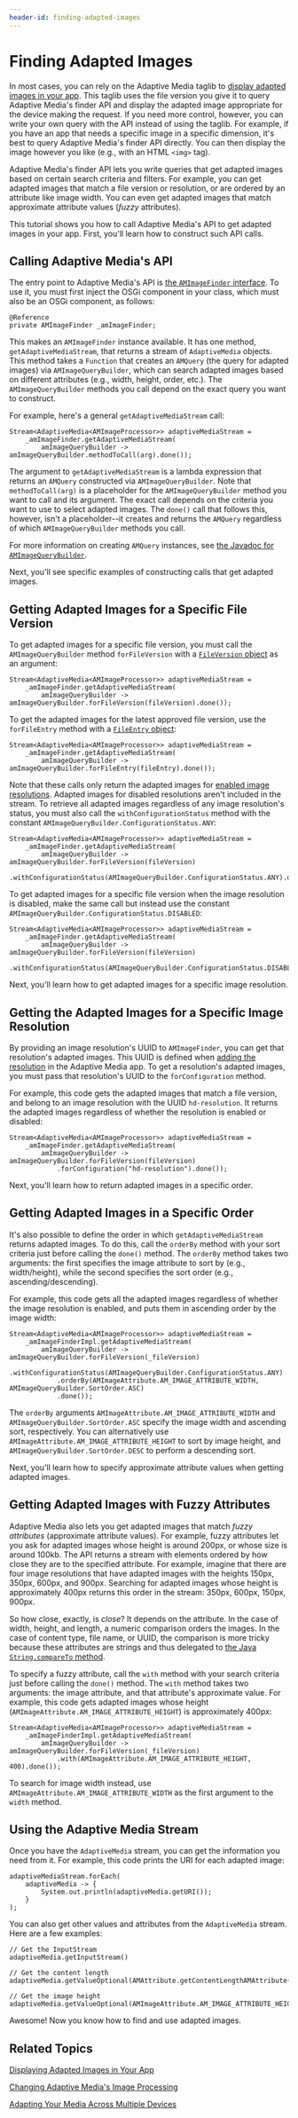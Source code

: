 ```yaml
---
header-id: finding-adapted-images
---
```


# Finding Adapted Images

In most cases, you can rely on the Adaptive Media taglib to 
[display adapted images in your app](/docs/7-0/tutorials/-/knowledge_base/t/displaying-adapted-images-in-your-app). 
This taglib uses the file version you give it to query Adaptive Media's finder 
API and display the adapted image appropriate for the device making the request. 
If you need more control, however, you can write your own query with the API 
instead of using the taglib. For example, if you have an app that needs a 
specific image in a specific dimension, it's best to query Adaptive Media's 
finder API directly. You can then display the image however you like (e.g., with 
an HTML `<img>` tag). 

Adaptive Media's finder API lets you write queries that get adapted images based 
on certain search criteria and filters. For example, you can get adapted images 
that match a file version or resolution, or are ordered by an attribute like 
image width. You can even get adapted images that match approximate attribute 
values (*fuzzy* attributes). 

This tutorial shows you how to call Adaptive Media's API to get adapted images 
in your app. First, you'll learn how to construct such API calls. 

## Calling Adaptive Media's API

The entry point to Adaptive Media's API is 
[the `AMImageFinder` interface](https://github.com/liferay/com-liferay-adaptive-media/blob/master/adaptive-media-image-api/src/main/java/com/liferay/adaptive/media/image/finder/AMImageFinder.java). 
To use it, you must first inject the OSGi component in your class, which must 
also be an OSGi component, as follows: 

    @Reference
    private AMImageFinder _amImageFinder;

This makes an `AMImageFinder` instance available. It has one method, 
`getAdaptiveMediaStream`, that returns a stream of `AdaptiveMedia` objects. This 
method takes a `Function` that creates an `AMQuery` (the query for adapted 
images) via `AMImageQueryBuilder`, which can search adapted images based on 
different attributes (e.g., width, height, order, etc.). The 
`AMImageQueryBuilder` methods you call depend on the exact query you want to 
construct. 

For example, here's a general `getAdaptiveMediaStream` call:

    Stream<AdaptiveMedia<AMImageProcessor>> adaptiveMediaStream =
        _amImageFinder.getAdaptiveMediaStream(
            amImageQueryBuilder -> amImageQueryBuilder.methodToCall(arg).done());

The argument to `getAdaptiveMediaStream` is a lambda expression that returns an 
`AMQuery` constructed via `AMImageQueryBuilder`. Note that `methodToCall(arg)` 
is a placeholder for the `AMImageQueryBuilder` method you want to call and its 
argument. The exact call depends on the criteria you want to use to select 
adapted images. The `done()` call that follows this, however, isn't a 
placeholder--it creates and returns the `AMQuery` regardless of which 
`AMImageQueryBuilder` methods you call. 

For more information on creating `AMQuery` instances, see 
[the Javadoc for `AMImageQueryBuilder`](https://github.com/liferay/com-liferay-adaptive-media/blob/master/adaptive-media-image-api/src/main/java/com/liferay/adaptive/media/image/finder/AMImageQueryBuilder.java). 

Next, you'll see specific examples of constructing calls that get adapted 
images. 

## Getting Adapted Images for a Specific File Version

To get adapted images for a specific file version, you must call the 
`AMImageQueryBuilder` method `forFileVersion` with a 
[`FileVersion` object](@platform-ref@/7.0-latest/javadocs/portal-kernel/com/liferay/portal/kernel/repository/model/FileVersion.html) 
as an argument: 

    Stream<AdaptiveMedia<AMImageProcessor>> adaptiveMediaStream =
        _amImageFinder.getAdaptiveMediaStream(
            amImageQueryBuilder -> amImageQueryBuilder.forFileVersion(fileVersion).done());

To get the adapted images for the latest approved file version, use the 
`forFileEntry` method with a 
[`FileEntry` object](@platform-ref@/7.0-latest/javadocs/portal-kernel/com/liferay/portal/kernel/repository/model/FileVersion.html): 

    Stream<AdaptiveMedia<AMImageProcessor>> adaptiveMediaStream =
        _amImageFinder.getAdaptiveMediaStream(
            amImageQueryBuilder -> amImageQueryBuilder.forFileEntry(fileEntry).done());

Note that these calls only return the adapted images for 
[enabled image resolutions](/docs/7-0/user/-/knowledge_base/u/managing-image-resolutions). 
Adapted images for disabled resolutions aren't included in the stream. To 
retrieve all adapted images regardless of any image resolution's status, you 
must also call the `withConfigurationStatus` method with the constant 
`AMImageQueryBuilder.ConfigurationStatus.ANY`: 

    Stream<AdaptiveMedia<AMImageProcessor>> adaptiveMediaStream =
        _amImageFinder.getAdaptiveMediaStream(
            amImageQueryBuilder -> amImageQueryBuilder.forFileVersion(fileVersion)
                .withConfigurationStatus(AMImageQueryBuilder.ConfigurationStatus.ANY).done());

To get adapted images for a specific file version when the image resolution is 
disabled, make the same call but instead use the constant 
`AMImageQueryBuilder.ConfigurationStatus.DISABLED`: 

    Stream<AdaptiveMedia<AMImageProcessor>> adaptiveMediaStream =
        _amImageFinder.getAdaptiveMediaStream(
            amImageQueryBuilder -> amImageQueryBuilder.forFileVersion(fileVersion)
                .withConfigurationStatus(AMImageQueryBuilder.ConfigurationStatus.DISABLED).done());

Next, you'll learn how to get adapted images for a specific image resolution. 

## Getting the Adapted Images for a Specific Image Resolution

By providing an image resolution's UUID to `AMImageFinder`, you can get that 
resolution's adapted images. This UUID is defined when 
[adding the resolution](/docs/7-0/user/-/knowledge_base/u/adding-image-resolutions) 
in the Adaptive Media app. To get a resolution's adapted images, you must pass 
that resolution's UUID to the `forConfiguration` method. 

For example, this code gets the adapted images that match a file version, and 
belong to an image resolution with the UUID `hd-resolution`. It returns the 
adapted images regardless of whether the resolution is enabled or disabled: 

    Stream<AdaptiveMedia<AMImageProcessor>> adaptiveMediaStream =
        _amImageFinder.getAdaptiveMediaStream(
            amImageQueryBuilder -> amImageQueryBuilder.forFileVersion(fileVersion)
                .forConfiguration("hd-resolution").done());

Next, you'll learn how to return adapted images in a specific order. 

## Getting Adapted Images in a Specific Order

It's also possible to define the order in which `getAdaptiveMediaStream` returns 
adapted images. To do this, call the `orderBy` method with your sort criteria 
just before calling the `done()` method. The `orderBy` method takes two 
arguments: the first specifies the image attribute to sort by (e.g., 
width/height), while the second specifies the sort order (e.g., 
ascending/descending). 

For example, this code gets all the adapted images regardless of whether the 
image resolution is enabled, and puts them in ascending order by the image 
width: 

    Stream<AdaptiveMedia<AMImageProcessor>> adaptiveMediaStream =
        _amImageFinderImpl.getAdaptiveMediaStream(
            amImageQueryBuilder -> amImageQueryBuilder.forFileVersion(_fileVersion)
                .withConfigurationStatus(AMImageQueryBuilder.ConfigurationStatus.ANY)
                .orderBy(AMImageAttribute.AM_IMAGE_ATTRIBUTE_WIDTH, AMImageQueryBuilder.SortOrder.ASC)
                .done());

The `orderBy` arguments `AMImageAttribute.AM_IMAGE_ATTRIBUTE_WIDTH` and 
`AMImageQueryBuilder.SortOrder.ASC` specify the image width and ascending sort, 
respectively. You can alternatively use 
`AMImageAttribute.AM_IMAGE_ATTRIBUTE_HEIGHT` to sort by image height, and 
`AMImageQueryBuilder.SortOrder.DESC` to perform a descending sort. 

Next, you'll learn how to specify approximate attribute values when getting 
adapted images. 

## Getting Adapted Images with Fuzzy Attributes

Adaptive Media also lets you get adapted images that match *fuzzy attributes* 
(approximate attribute values). For example, fuzzy attributes let you ask for 
adapted images whose height is around 200px, or whose size is around 100kb. The 
API returns a stream with elements ordered by how close they are to the 
specified attribute. For example, imagine that there are four image resolutions 
that have adapted images with the heights 150px, 350px, 600px, and 900px. 
Searching for adapted images whose height is approximately 400px returns this 
order in the stream:  350px, 600px, 150px, 900px. 

So how close, exactly, is *close*? It depends on the attribute. In the case of 
width, height, and length, a numeric comparison orders the images. In the case 
of content type, file name, or UUID, the comparison is more tricky because these 
attributes are strings and thus delegated to 
[the Java `String.compareTo` method](https://docs.oracle.com/javase/8/docs/api/java/lang/String.html#compareTo-java.lang.String-). 

To specify a fuzzy attribute, call the `with` method with your search criteria 
just before calling the `done()` method. The `with` method takes two arguments: 
the image attribute, and that attribute's approximate value. For example, this 
code gets adapted images whose height 
(`AMImageAttribute.AM_IMAGE_ATTRIBUTE_HEIGHT`) is approximately 400px:

    Stream<AdaptiveMedia<AMImageProcessor>> adaptiveMediaStream =
        _amImageFinderImpl.getAdaptiveMediaStream(
            amImageQueryBuilder -> amImageQueryBuilder.forFileVersion(_fileVersion)
                .with(AMImageAttribute.AM_IMAGE_ATTRIBUTE_HEIGHT, 400).done());

To search for image width instead, use 
`AMImageAttribute.AM_IMAGE_ATTRIBUTE_WIDTH` as the first argument to the `width` 
method. 

## Using the Adaptive Media Stream

Once you have the `AdaptiveMedia` stream, you can get the information you need 
from it. For example, this code prints the URI for each adapted image: 

    adaptiveMediaStream.forEach(
        adaptiveMedia -> {
            System.out.println(adaptiveMedia.getURI());
        }
    );

You can also get other values and attributes from the `AdaptiveMedia` stream. 
Here are a few examples: 

    // Get the InputStream 
    adaptiveMedia.getInputStream()

    // Get the content length
    adaptiveMedia.getValueOptional(AMAttribute.getContentLengthAMAttribute())

    // Get the image height
    adaptiveMedia.getValueOptional(AMImageAttribute.AM_IMAGE_ATTRIBUTE_HEIGHT)

Awesome! Now you know how to find and use adapted images. 

## Related Topics

[Displaying Adapted Images in Your App](/docs/7-0/tutorials/-/knowledge_base/t/displaying-adapted-images-in-your-app)

[Changing Adaptive Media's Image Processing](/docs/7-0/tutorials/-/knowledge_base/t/changing-adaptive-medias-image-scaling)

[Adapting Your Media Across Multiple Devices](/docs/7-0/user/-/knowledge_base/u/adapting-your-media-across-multiple-devices)
